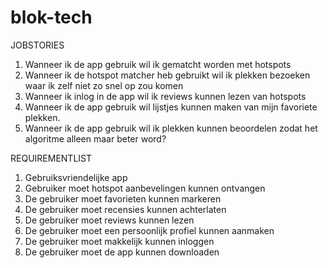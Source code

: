 # blok-tech

JOBSTORIES
1. Wanneer ik de app gebruik wil ik gematcht worden met hotspots
2. Wanneer ik de hotspot matcher heb gebruikt wil ik plekken bezoeken waar ik zelf niet zo snel op zou komen
3. Wanneer ik inlog in de app wil ik reviews kunnen lezen van hotspots
4. Wanneer ik de app gebruik wil lijstjes kunnen maken van mijn favoriete plekken.
5. Wanneer ik de app gebruik wil ik plekken kunnen beoordelen zodat het algoritme alleen maar beter word?

REQUIREMENTLIST
1. Gebruiksvriendelijke app
2. Gebruiker moet hotspot aanbevelingen kunnen ontvangen
3. De gebruiker moet favorieten kunnen markeren
4. De gebruiker moet recensies kunnen achterlaten
5. De gebruiker moet reviews kunnen lezen
6. De gebruiker moet een persoonlijk profiel kunnen aanmaken
7. De gebruiker moet makkelijk kunnen inloggen
8. De gebruiker moet de app kunnen downloaden

